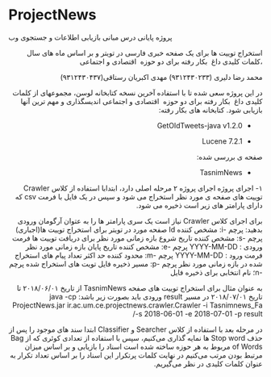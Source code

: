 # ProjectNews

<a dir="rtl">
پروژه پایانی درس مبانی بازیابی اطلاعات و جستجوی وب 

استخراج توییت ها برای یک صفحه خبری فارسی در تویتر و بر اساس ماه های سال ،کلمات کلیدی داغ  بکار رفته برای دو حوزه  اقتصادی و اجتماعی

محمد رضا دلیری (٩٣١٢۴٣٠٢٣٣)
مهدی اکبریان رستاقی(۹۳۱۲۴۳۰۴۳۷)

در این پروژه سعی شده تا با استفاده آخرین نسخه کتابخانه لوسن، مجموعهای از کلمات کلیدی داغ  بکار رفته برای دو حوزه  اقتصادی و اجتماعی اندیسگذاری و مهم ترین آنها بازیابی شود. 
کتابخانه های بکار رفته:

* GetOldTweets-java v1.2.0

* Lucene 7.2.1

صفحه ی بررسی شده:
* TasnimNews

۱- اجرای پروژه
اجرای پروژه ۲ مرحله اصلی دارد، ابتدابا استفاده از کلاس Crawler توییت های صفحه ی مورد نظر استخراج می شود و سپس در یک فایل با فرمت csv که دارای پارامتر های  زیر است ذخیره می شود.

برای اجرای کلاس Crawler نیاز است یک سری پارامتر ها را به عتوان آرگومان ورودی بدهید:
پرچم -i: مشخص کننده Id صفحه مورد در تویتر برای استخراج توییت ها(اجباری)
پرچم -s: مشخص کننده تاریخ شروع بازه زمانی مورد نظر برای دریافت توییت ها
فرمت ورودی : YYYY-MM-DD
پرچم -e: مشخص کننده تاریخ پایان بازه زمانی مورد نظر
فرمت ورود : YYYY-MM-DD
پرچم -m: محدود کننده حد اکثر تعداد پیام های استخراج شده در بازه زمانی مورد نظر
پرچم -p: مسیر ذخیره فایل تویت های استخراج شده
پرچم -n؛ نام انتخابی برای ذخیره فایل

به عنوان مثال برای استخراج توییت های صفحه TasnimNews از تاریخ ۲۰۱۸/۰۶/۰۱ تا تاریخ ۲۰۱۸/۰۷/۰۱  در مسیر result ورودی باید بصورت زیر باشد:
java -cp ProjectNews.jar ir.ac.um.ce.projectnews.crawler.Crawler -i Tasnimnews_Fa -s 2018-06-01 -e 2018-07-01 -p result/


در مرحله بعد با استفاده از کلاس Searcher و Classifier  ابتدا سند های موجود را  پس از حذف Stop word ها نمایه گذاری می‌کنیم، سپس با استفاده از تعدادی کوئری که از Bag of Words مربوط به هر حوزه ساخته شده است اسناد را بازیابی و بر اساس میزان مرتبط بودن مرتب می‌کنیم
در نهایت کلمات پرتکرار این اسناد را بر اساس تعداد تکرار به عنوان کلمات کلیدی در نظر می‌گیریم.

</a>
 

